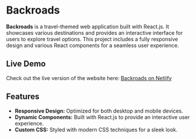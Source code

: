 # Backroads

**Backroads** is a travel-themed web application built with React.js. It showcases various destinations and provides an interactive interface for users to explore travel options. This project includes a fully responsive design and various React components for a seamless user experience.

## Live Demo

Check out the live version of the website here: [Backroads on Netlify](https://your-netlify-url.com)

## Features

- **Responsive Design:** Optimized for both desktop and mobile devices.
- **Dynamic Components:** Built with React.js to provide an interactive user experience.
- **Custom CSS:** Styled with modern CSS techniques for a sleek look.
